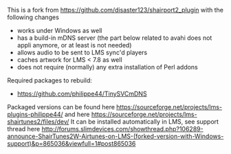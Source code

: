 This is a fork from https://github.com/disaster123/shairport2_plugin with the following changes
- works under Windows as well
- has a build-in mDNS server (the part below related to avahi does not appli anymore, or at least is not needed)
- allows audio to be sent to LMS sync'd players 
- caches artwork for LMS < 7.8 as well
- does not require (normally) any extra installation of Perl addons 

Required packages to rebuild:
- https://github.com/philippe44/TinySVCmDNS

Packaged versions can be found here https://sourceforge.net/projects/lms-plugins-philippe44/ and here https://sourceforge.net/projects/lms-shairtunes2/files/dev/
It can be installed automatically in LMS, see support thread here
http://forums.slimdevices.com/showthread.php?106289-announce-ShairTunes2W-Airtunes-on-LMS-(forked-version-with-Windows-support)&p=865036&viewfull=1#post865036

